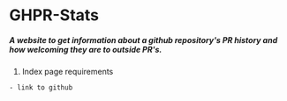 # GHPR-Stats
##### A website to get information about a github repository's PR history and how welcoming they are to outside PR's.

1. Index page requirements
```
- link to github
```